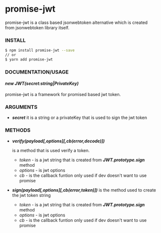 # promise-jwt
promise-jwt is a class based jsonwebtoken alternative which is created from jsonwebtoken library itself.

### INSTALL 
```bash 
$ npm install promise-jwt --save
// or 
$ yarn add promise-jwt
```

### DOCUMENTATION/USAGE

#### *new JWT(secret:string|PrivateKey)*

promise-jwt is a framework for promised based jwt token.

### ARGUMENTS 
- ***secret***
  it is a string or a privateKey that is used to sign the jwt token

### METHODS
- ***verify(payload[,options][,cb(error,decode)])*** 

  is a method that is used verify a token.
  * *token* - is a jwt string that is created from ***JWT.prototype.sign*** method
  * *options* - is jwt options
  * *cb* - is the callback funtion only used if dev doesn't want to use promise
    
- ***sign(payload[,options][,cb(error,token)])***
  is the method used to create the jwt token string
  * *token* - is a jwt string that is created from ***JWT.prototype.sign*** method
  * *options* - is jwt options
  * *cb* - is the callback funtion only used if dev doesn't want to use promise



  
  

